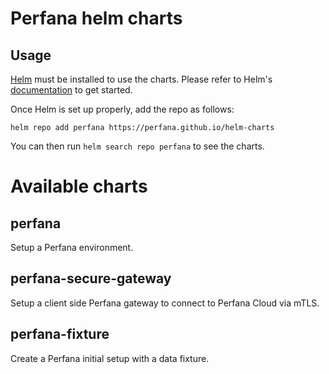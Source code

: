 # Perfana helm charts

## Usage

[Helm](https://helm.sh) must be installed to use the charts.
Please refer to Helm's [documentation](https://helm.sh/docs/) to get started.

Once Helm is set up properly, add the repo as follows:

```console
helm repo add perfana https://perfana.github.io/helm-charts
```

You can then run `helm search repo perfana` to see the charts.

# Available charts 

## perfana

Setup a Perfana environment.

## perfana-secure-gateway

Setup a client side Perfana gateway to connect to Perfana Cloud via mTLS.

## perfana-fixture

Create a Perfana initial setup with a data fixture.